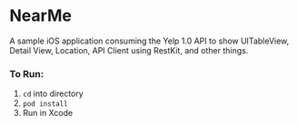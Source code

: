 NearMe
======

A sample iOS application consuming the Yelp 1.0 API to show UITableView, Detail View, Location, API Client using RestKit, and other things.


### To Run:
1. ```cd``` into directory
2. ```pod install```
3. Run in Xcode
